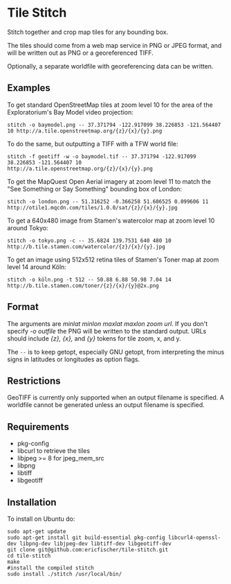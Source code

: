Tile Stitch
===========

Stitch together and crop map tiles for any bounding box.

The tiles should come from a web map service in PNG or JPEG format, and will be written out as PNG or a georeferenced TIFF.

Optionally, a separate worldfile with georeferencing data can be written.

Examples
--------

To get standard OpenStreetMap tiles at zoom level 10 for the area of the Exploratorium's Bay Model video projection:

    stitch -o baymodel.png -- 37.371794 -122.917099 38.226853 -121.564407 10 http://a.tile.openstreetmap.org/{z}/{x}/{y}.png

To do the same, but outputting a TIFF with a TFW world file:

    stitch -f geotiff -w -o baymodel.tif -- 37.371794 -122.917099 38.226853 -121.564407 10 http://a.tile.openstreetmap.org/{z}/{x}/{y}.png

To get the MapQuest Open Aerial imagery at zoom level 11 to match the "See Something or Say Something" bounding box of London:

    stitch -o london.png -- 51.316252 -0.366258 51.606525 0.099606 11 http://otile1.mqcdn.com/tiles/1.0.0/sat/{z}/{x}/{y}.jpg

To get a 640x480 image from Stamen's watercolor map at zoom level 10 around Tokyo:

    stitch -o tokyo.png -c -- 35.6824 139.7531 640 480 10 http://b.tile.stamen.com/watercolor/{z}/{x}/{y}.jpg

To get an image using 512x512 retina tiles of Stamen's Toner map at zoom level 14 around Köln:

    stitch -o köln.png -t 512 -- 50.88 6.88 50.98 7.04 14 http://b.tile.stamen.com/toner/{z}/{x}/{y}@2x.png

Format
------

The arguments are <i>minlat minlon maxlat maxlon zoom url</i>. If you don't specify <i>-o outfile</i> the PNG will be
written to the standard output. URLs should include <i>{z}, {x},</i> and <i>{y}</i> tokens for tile zoom, x, and y.

The <code>--</code> is to keep getopt, especially GNU getopt, from interpreting the minus signs in latitudes or longitudes
as option flags.

Restrictions
------------
GeoTIFF is currently only supported when an output filename is specified.
A worldfile cannot be generated unless an output filename is specified.

Requirements
------------

  * pkg-config
  * libcurl to retrieve the tiles
  * libjpeg >= 8 for jpeg_mem_src
  * libpng
  * libtiff
  * libgeotiff

Installation
------------

To install on Ubuntu do:

    sudo apt-get update
    sudo apt-get install git build-essential pkg-config libcurl4-openssl-dev libpng-dev libjpeg-dev libtiff-dev libgeotiff-dev
    git clone git@github.com:ericfischer/tile-stitch.git
    cd tile-stitch
    make
    #install the compiled stitch
    sudo install ./stitch /usr/local/bin/
